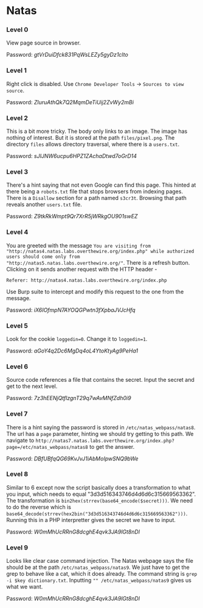 # Natas

### Level 0

View page source in browser.

Password: *gtVrDuiDfck831PqWsLEZy5gyDz1clto*

### Level 1

Right click is disabled. Use `Chrome Developer Tools` -> `Sources to view source`.

Password: *ZluruAthQk7Q2MqmDeTiUij2ZvWy2mBi*

### Level 2

This is a bit more tricky. The body only links to an image. The image has nothing of interest. But it is stored at the path `files/pixel.png`. The directory `files` allows directory traversal, where there is a `users.txt`.

Password: *sJIJNW6ucpu6HPZ1ZAchaDtwd7oGrD14*

### Level 3

There's a hint saying that not even Google can find this page. This hinted at there being a `robots.txt` file that stops browsers from indexing pages. There is a `Disallow` section for a path named `s3cr3t`. Browsing that path reveals another `users.txt` file.

Password: *Z9tkRkWmpt9Qr7XrR5jWRkgOU901swEZ*

### Level 4

You are greeted with the message `You are visiting from "http://natas4.natas.labs.overthewire.org/index.php" while authorized users should come only from "http://natas5.natas.labs.overthewire.org/"`. There is a refresh button. Clicking on it sends another request with the HTTP header - 
```
Referer: http://natas4.natas.labs.overthewire.org/index.php
```
Use Burp suite to intercept and modify this request to the one from the message.

Password: *iX6IOfmpN7AYOQGPwtn3fXpbaJVJcHfq*

### Level 5
Look for the cookie `loggedin=0`. Change it to `loggedin=1`.

Password: *aGoY4q2Dc6MgDq4oL4YtoKtyAg9PeHa1*

### Level 6
Source code references a file that contains the secret. Input the secret and get to the next level.

Password: *7z3hEENjQtflzgnT29q7wAvMNfZdh0i9*

### Level 7
There is a hint saying the password is stored in `/etc/natas_webpass/natas8`. The url has a `page` parameter, hinting we should try getting to this path. We navigate to `http://natas7.natas.labs.overthewire.org/index.php?page=/etc/natas_webpass/natas8` to get the answer.

Password: *DBfUBfqQG69KvJvJ1iAbMoIpwSNQ9bWe*

### Level 8
Similar to 6 except now the script basically does a transformation to what you input, which needs to equal "3d3d516343746d4d6d6c315669563362". The transformation is `bin2hex(strrev(base64_encode($secret)))`. We need to do the reverse which is `base64_decode(strrev(hex2bin("3d3d516343746d4d6d6c315669563362")))`. Running this in a PHP interpretter gives the secret we have to input.

Password: *W0mMhUcRRnG8dcghE4qvk3JA9lGt8nDl*

### Level 9
Looks like clear case command injection. The Natas webpage says the file should be at the path `/etc/natas_webpass/natas9`. We just have to get the grep to behave like a cat, which it does already. The command string is `grep -i $key dictionary.txt`. Inputting `"" /etc/natas_webpass/natas9` gives us what we want.

Password: *W0mMhUcRRnG8dcghE4qvk3JA9lGt8nDl*

